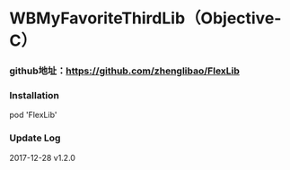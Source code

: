 # WBMyFavoriteThirdLib（Objective-C）

### github地址：https://github.com/zhenglibao/FlexLib

### Installation
pod 'FlexLib'

### Update Log
2017-12-28          v1.2.0
